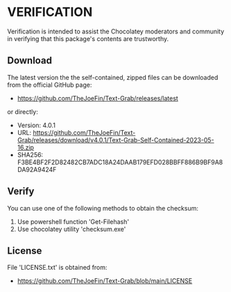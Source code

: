 # VERIFICATION
Verification is intended to assist the Chocolatey moderators and community in verifying that this package's contents are trustworthy.

## Download
The latest version the the self-contained, zipped files can be downloaded from 
the official GitHub page:
- https://github.com/TheJoeFin/Text-Grab/releases/latest

or directly:
- Version: 4.0.1
- URL: https://github.com/TheJoeFin/Text-Grab/releases/download/v4.0.1/Text-Grab-Self-Contained-2023-05-16.zip
- SHA256: F3BE4BF2F2D82482CB7ADC18A24DAAB179EFD028BBFF886B9BF9A8DA92A9424F

## Verify
You can use one of the following methods to obtain the checksum:
1. Use powershell function 'Get-Filehash'
2. Use chocolatey utility 'checksum.exe'


## License
File 'LICENSE.txt' is obtained from:
- https://github.com/TheJoeFin/Text-Grab/blob/main/LICENSE
